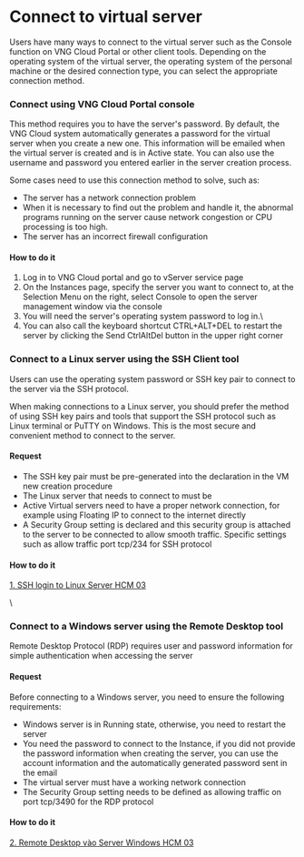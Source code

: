 # Connect to virtual server

Users have many ways to connect to the virtual server such as the Console function on VNG Cloud Portal or other client tools. Depending on the operating system of the virtual server, the operating system of the personal machine or the desired connection type, you can select the appropriate connection method.

### **Connect using VNG Cloud Portal console** <a href="#connecttovirtualserver-connectusingvngcloudportalconsole" id="connecttovirtualserver-connectusingvngcloudportalconsole"></a>

This method requires you to have the server's password. By default, the VNG Cloud system automatically generates a password for the virtual server when you create a new one. This information will be emailed when the virtual server is created and is in Active state. You can also use the username and password you entered earlier in the server creation process.

Some cases need to use this connection method to solve, such as:

* The server has a network connection problem
* When it is necessary to find out the problem and handle it, the abnormal programs running on the server cause network congestion or CPU processing is too high.
* The server has an incorrect firewall configuration

#### How to do it <a href="#connecttovirtualserver-howtodoit" id="connecttovirtualserver-howtodoit"></a>

1. Log in to VNG Cloud portal and go to vServer service page
2. On the Instances page, specify the server you want to connect to, at the Selection Menu on the right, select Console to open the server management window via the console
3. You will need the server's operating system password to log in.\\
4. You can also call the keyboard shortcut CTRL+ALT+DEL to restart the server by clicking the Send CtrlAltDel button in the upper right corner

### **Connect to a Linux server using the SSH Client tool** <a href="#connecttovirtualserver-connecttoalinuxserverusingthesshclienttool" id="connecttovirtualserver-connecttoalinuxserverusingthesshclienttool"></a>

Users can use the operating system password or SSH key pair to connect to the server via the SSH protocol.

When making connections to a Linux server, you should prefer the method of using SSH key pairs and tools that support the SSH protocol such as Linux terminal or PuTTY on Windows. This is the most secure and convenient method to connect to the server.

#### Request <a href="#connecttovirtualserver-request" id="connecttovirtualserver-request"></a>

* The SSH key pair must be pre-generated into the declaration in the VM new creation procedure
* The Linux server that needs to connect to must be
* Active Virtual servers need to have a proper network connection, for example using Floating IP to connect to the internet directly
* A Security Group setting is declared and this security group is attached to the server to be connected to allow smooth traffic. Specific settings such as allow traffic port tcp/234 for SSH protocol

#### How to do it <a href="#connecttovirtualserver-howtodoit.1" id="connecttovirtualserver-howtodoit.1"></a>

[1. SSH login to Linux Server HCM 03](https://docs.vngcloud.vn/display/VSERVERENG/1.+SSH+login+to+Linux+Server+HCM+03?src=contextnavpagetreemode)

\


### **Connect to a Windows server using the Remote Desktop tool** <a href="#connecttovirtualserver-connecttoawindowsserverusingtheremotedesktoptool" id="connecttovirtualserver-connecttoawindowsserverusingtheremotedesktoptool"></a>

Remote Desktop Protocol (RDP) requires user and password information for simple authentication when accessing the server

#### Request <a href="#connecttovirtualserver-request.1" id="connecttovirtualserver-request.1"></a>

Before connecting to a Windows server, you need to ensure the following requirements:

* Windows server is in Running state, otherwise, you need to restart the server
* You need the password to connect to the Instance, if you did not provide the password information when creating the server, you can use the account information and the automatically generated password sent in the email
* The virtual server must have a working network connection
* The Security Group setting needs to be defined as allowing traffic on port tcp/3490 for the RDP protocol

#### How to do it <a href="#connecttovirtualserver-howtodoit.2" id="connecttovirtualserver-howtodoit.2"></a>

[2. Remote Desktop vào Server Windows HCM 03](https://docs.vngcloud.vn/pages/viewpage.action?pageId=49650320\&src=contextnavpagetreemode)

